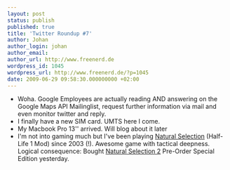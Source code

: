 ```yaml
---
layout: post
status: publish
published: true
title: 'Twitter Roundup #7'
author: Johan
author_login: johan
author_email:
author_url: http://www.freenerd.de
wordpress_id: 1045
wordpress_url: http://www.freenerd.de/?p=1045
date: 2009-06-29 09:58:30.000000000 +02:00
---
```

<ul>
	<li>Woha. Google Employees are actually reading AND answering on the Google Maps API Mailinglist, request further information via mail and even monitor twitter and reply.</li>
	<li>I finally have a new SIM card. UMTS here I come.</li>
	<li>My Macbook Pro 13'' arrived. Will blog about it later</li>
	<li>I'm not into gaming much but I've been playing <a href="http://www.unknownworlds.com/ns/">Natural Selection</a> (Half-Life 1 Mod) since 2003 (!). Awesome game with tactical deepness. Logical consequence: Bought <a href="http://www.naturalselection2.com/">Natural Selection 2</a> Pre-Order Special Edition yesterday.</li>
</ul>

